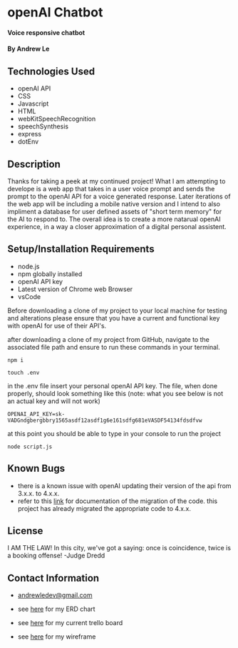 # openAI Chatbot

#### Voice responsive chatbot

#### By Andrew Le

## Technologies Used

* openAI API
* CSS
* Javascript
* HTML
* webKitSpeechRecognition
* speechSynthesis
* express
* dotEnv

## Description

Thanks for taking a peek at my continued project! What I am attempting to develope is a web app that takes in a user voice prompt and sends the prompt to the openAI API for a voice generated response. Later iterations of the web app will be including a mobile native version and I intend to also impliment a database for user defined assets of "short term memory" for the AI to respond to. The overall idea is to create a more natarual openAI experience, in a way a closer approximation of a digital personal assistent. 

## Setup/Installation Requirements

* node.js
* npm globally installed
* openAI API key
* Latest version of Chrome web Browser
* vsCode

Before downloading a clone of my project to your local machine for testing and alterations please ensure that you have a current and functional key with openAI for use of their API's. 

after downloading a clone of my project from GitHub, navigate to the associated file path and ensure to run these commands in your terminal.

```console
npm i
```

```console
touch .env
```

in the .env file insert your personal openAI API key. The file, when done properly, should look something like this (note: what you see below is not an actual key and will not work)

```dotenv
OPENAI_API_KEY=sk-VADGndgbergbbry1565asdf12asdf1g6e161sdfg681eVASDF54134fdsdfvw
```

at this point you should be able to type in your console to run the project

```console
node script.js
```

## Known Bugs

* there is a known issue with openAI updating their version of the api from 3.x.x. to 4.x.x.
* refer to this [link](https://github.com/openai/openai-node/discussions/217) for documentation of the migration of the code. this project has already migrated the appropriate code to 4.x.x.

## License

I AM THE LAW! In this city, we've got a saying: once is coincidence, twice is a booking offense! -Judge Dredd

## Contact Information

* andrewledev@gmail.com

* see [here](https://lucid.app/lucidchart/57672b93-9bcd-45a4-8b31-190fdce39d9c/edit?viewport_loc=7%2C-123%2C2617%2C1416%2C0_0&invitationId=inv_4ee9f9d1-1143-4e6a-9b50-e606fa5237fc) for my ERD chart

* see [here](https://trello.com/b/jXieEuAo) for my current trello board

* see [here](https://excalidraw.com/#json=v9I3NvPkb685D538fM6H4,9VduUWD6xpsPb4Ss9jzPcA) for my wireframe